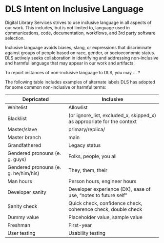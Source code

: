 # DLS Intent on Inclusive Language

Digital Library Services strives to use inclusive language in all aspects of our work. This includes, but is not limited to, language used in communications, code, documentation, workflows, and 3rd party software selection.

Inclusive language avoids biases, slang, or expressions that discriminate against groups of people based on race, gender, or socioeconomic status. DLS actively seeks collaboration in identifying and addressing non-inclusive and harmful language that may appear in our work and artifacts.

To report instances of non-inclusive language to DLS, you may ... ?

The following table includes examples of alternate labels DLS has adopted for some common non-inclusive or harmful terms:

| Depricated             | Inclusive         |
| ---------------------- | -------------- |
| Whitelist              | 	Allowlist |
| Blacklist              | (or ignore_list, excluded_x, skipped_x) as appropriate for the context   |
| Master/slave           | primary/replica/         |
| Master branch          | main |
| Grandfathered          | Legacy status |
| Gendered pronouns (e. g. guys) | 	Folks, people, you all |
| Gendered pronouns (e. g. he/him/his) | 	They, them, their |
| Man hours              | 	Person hours, engineer hours |
| Developer sanity       | 	Developer experience (DX), ease of use, “notes to future self” |
| Sanity check           | 	Quick check, confidence check, coherence check, double check |
| Dummy value            | 	Placeholder value, sample value |
| Freshman               | 		First-year |
| User testing           | 	Usability testing |
